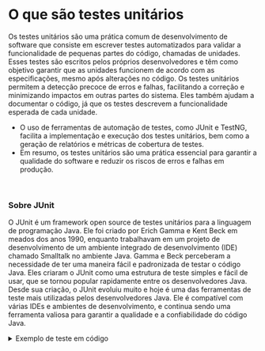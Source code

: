 # O que são testes unitários

Os testes unitários são uma prática comum de desenvolvimento de software que consiste em escrever testes automatizados para validar a funcionalidade de pequenas partes do código, chamadas de unidades. Esses testes são escritos pelos próprios desenvolvedores e têm como objetivo garantir que as unidades funcionem de acordo com as especificações, mesmo após alterações no código. Os testes unitários permitem a detecção precoce de erros e falhas, facilitando a correção e minimizando impactos em outras partes do sistema. Eles também ajudam a documentar o código, já que os testes descrevem a funcionalidade esperada de cada unidade.

- O uso de ferramentas de automação de testes, como JUnit e TestNG, facilita a implementação e execução dos testes unitários, bem como a geração de relatórios e métricas de cobertura de testes.
- Em resumo, os testes unitários são uma prática essencial para garantir a qualidade do software e reduzir os riscos de erros e falhas em produção.

<br>

### Sobre JUnit

O JUnit é um framework open source de testes unitários para a linguagem de programação Java. Ele foi criado por Erich Gamma e Kent Beck em meados dos anos 1990, enquanto trabalhavam em um projeto de desenvolvimento de um ambiente integrado de desenvolvimento (IDE) chamado Smalltalk no ambiente Java. Gamma e Beck perceberam a necessidade de ter uma maneira fácil e padronizada de testar o código Java. Eles criaram o JUnit como uma estrutura de teste simples e fácil de usar, que se tornou popular rapidamente entre os desenvolvedores Java. Desde sua criação, o JUnit evoluiu muito e hoje é uma das ferramentas de teste mais utilizadas pelos desenvolvedores Java. Ele é compatível com várias IDEs e ambientes de desenvolvimento, e continua sendo uma ferramenta valiosa para garantir a qualidade e a confiabilidade do código Java.

<details>
<summary>Exemplo de teste em código</summary>

```java
//Classe Pessoa
public Pessoa(String nome, int idade) {
    this.nome = nome;
    this.idade = idade;
}

public String getNome() {
    return nome;
}

public int getIdade() {
    return idade;
}

public boolean ehMaiorDeIdade() {
    return idade >= 18;
}
```

```java
//Teste do metódo da classe pessoa
import org.junit.jupiter.api.Test;
import static org.junit.jupiter.api.Assertions.*;

public class PessoaTest {

    @Test
    public void testMaioridade() {
        Pessoa pessoa = new Pessoa("João", 25);
        assertTrue(pessoa.ehMaiorDeIdade());
    }
}
```

</details>
